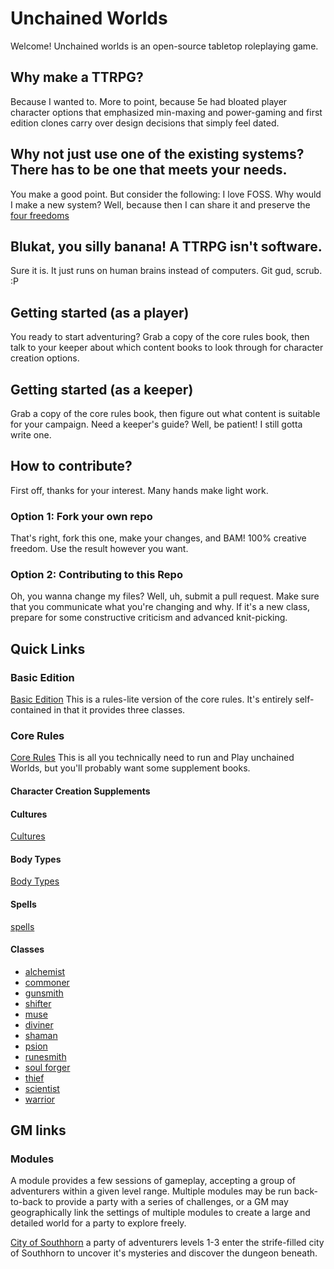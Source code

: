 # Unchained Worlds

Welcome! Unchained worlds is an open-source tabletop roleplaying game.

## Why make a TTRPG?
Because I wanted to. More to point, because 5e had bloated player character options
that emphasized min-maxing and power-gaming and first edition clones carry over
design decisions that simply feel dated.

## Why not just use one of the existing systems? There has to be one that meets your needs.
You make a good point. But consider the following: I love FOSS. Why would I make a new system?
Well, because then I can share it and preserve the [four freedoms](https://www.gnu.org/philosophy/free-sw.en.html)

## Blukat, you silly banana! A TTRPG isn't software.
Sure it is. It just runs on human brains instead of computers. Git gud, scrub. :P

## Getting started (as a player)
You ready to start adventuring?
Grab a copy of the core rules book, then talk to your keeper about which content books to
look through for character creation options.

## Getting started (as a keeper)
Grab a copy of the core rules book, then figure out what content is suitable for your campaign.
Need a keeper's guide? Well, be patient! I still gotta write one.

## How to contribute?
First off, thanks for your interest. Many hands make light work.

### Option 1: Fork your own repo
That's right, fork this one, make your changes, and BAM! 100% creative freedom. 
Use the result however you want.

### Option 2: Contributing to this Repo
Oh, you wanna change my files? Well, uh, submit a pull request. Make sure that you
communicate what you're changing and why. If it's a new class, prepare for some
constructive criticism and advanced knit-picking.

## Quick Links

### Basic Edition
[Basic Edition](basic_edition/player_handbook.md)
This is a rules-lite version of the core rules. It's entirely self-contained in that it provides three classes.

### Core Rules
[Core Rules](core_rules.md)
This is all you technically need to run and Play unchained Worlds, but you'll probably want some supplement books.

#### Character Creation Supplements

#### Cultures
[Cultures](character_creation/cultures_volume_1.md)

#### Body Types
[Body Types](character_creation/body_types.md)

#### Spells
[spells](character_creation/spell_compendium.md)

#### Classes
- [alchemist](character_creation/classes/alchemist.md)
- [commoner](character_creation/classes/commoner.md)
- [gunsmith](character_creation/classes/gunsmith.md)
- [shifter](character_creation/classes/shifter.md)
- [muse](character_creation/classes/muse.md)
- [diviner](character_creation/classes/diviner.md)
- [shaman](character_creation/classes/shaman.md)
- [psion](character_creation/classes/psion.md)
- [runesmith](character_creation/classes/runesmith.md)
- [soul forger](character_creation/classes/soul_forger.md)
- [thief](character_creation/classes/thief.md)
- [scientist](character_creation/classes/scientist.md)
- [warrior](character_creation/classes/warrior.md)


## GM links

### Modules
A module provides a few sessions of gameplay, accepting a group of adventurers
within a given level range. Multiple modules may be run back-to-back to provide
a party with a series of challenges, or a GM may geographically link the
settings of multiple modules to create a large and detailed world for a party
to explore freely.

[City of Southhorn](keeper_info/modules/city_of_southhorn/keeper_info.md) a party of
adventurers levels 1-3 enter the strife-filled city of Southhorn to uncover it's
mysteries and discover the dungeon beneath.

